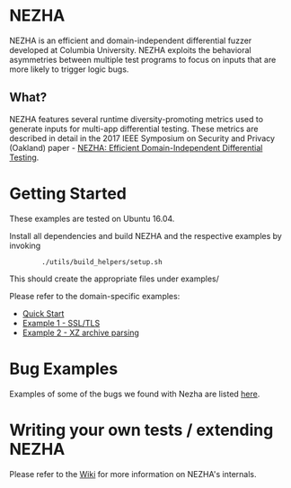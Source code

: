 # NEZHA
NEZHA is an efficient and domain-independent differential
fuzzer developed at Columbia University. NEZHA exploits the
behavioral asymmetries between multiple test programs to focus on inputs that
are more likely to trigger logic bugs.

## What?
NEZHA features several runtime diversity-promoting metrics used to generate
inputs for multi-app differential testing. These metrics are described in
detail in the 2017 IEEE Symposium on Security and Privacy (Oakland) paper -
[NEZHA: Efficient Domain-Independent Differential Testing](https://www.ieee-security.org/TC/SP2017/papers/390.pdf).

# Getting Started
These examples are tested on Ubuntu 16.04.

Install all dependencies and build NEZHA and the respective examples by invoking
```
        ./utils/build_helpers/setup.sh
```

This should create the appropriate files under examples/

Please refer to the domain-specific examples:

* [Quick Start](examples/src/apps/helloworld)
* [Example 1 - SSL/TLS](examples/src/apps/sslcert)
* [Example 2 - XZ archive parsing](examples/src/apps/xz)

# Bug Examples
Examples of some of the bugs we found with Nezha are listed [here](examples/bugs).

# Writing your own tests / extending NEZHA
Please refer to the [Wiki](https://github.com/nezha-dt/nezha/wiki) for more
information on NEZHA's internals.
